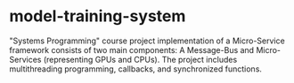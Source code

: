# model-training-system
"Systems Programming" course project
implementation of a Micro-Service framework consists of two main components: A Message-Bus and Micro-Services (representing GPUs and CPUs). The project includes multithreading programming, callbacks, and synchronized functions.
